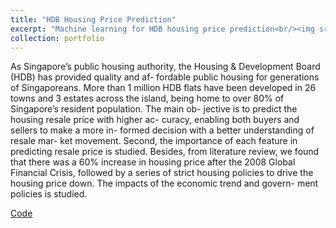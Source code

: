 ```yaml
---
title: "HDB Housing Price Prediction"
excerpt: "Machine learning for HDB housing price prediction<br/><img src='/images/projects/hdbpriceprediction.png'>"
collection: portfolio
---
```

<!-- https://spark.adobe.com/tools/image-resize/ -->
As Singapore’s public housing authority, the Housing & Development Board (HDB) has provided quality and af- fordable public housing for generations of Singaporeans. More than 1 million HDB flats have been developed in 26 towns and 3 estates across the island, being home to over 80% of Singapore’s resident population. The main ob- jective is to predict the housing resale price with higher ac- curacy, enabling both buyers and sellers to make a more in- formed decision with a better understanding of resale mar- ket movement. Second, the importance of each feature in predicting resale price is studied. Besides, from literature review, we found that there was a 60% increase in housing price after the 2008 Global Financial Crisis, followed by a series of strict housing policies to drive the housing price down. The impacts of the economic trend and govern- ment policies is studied.

[Code](https://github.com/xingxuanli/NUS_Data_Mining)